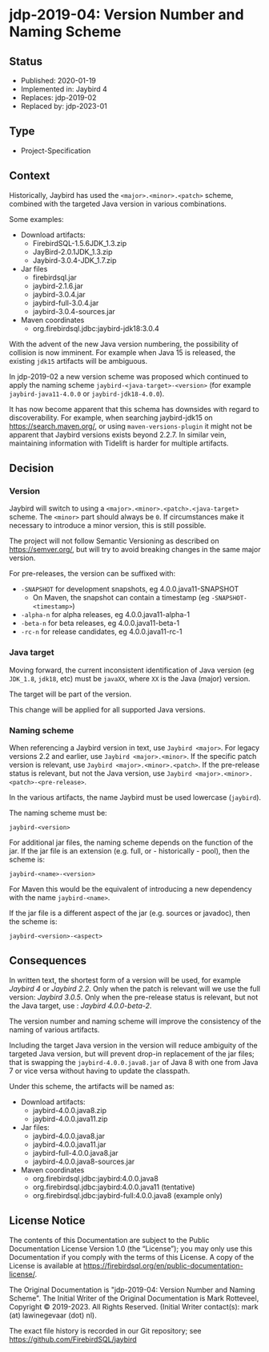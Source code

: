 <!--
SPDX-FileCopyrightText: Copyright 2019-2023 Mark Rotteveel
SPDX-License-Identifier: LicenseRef-PDL-1.0
-->
# jdp-2019-04: Version Number and Naming Scheme

## Status

- Published: 2020-01-19
- Implemented in: Jaybird 4
- Replaces: jdp-2019-02
- Replaced by: jdp-2023-01

## Type

- Project-Specification

## Context

Historically, Jaybird has used the `<major>.<minor>.<patch>` scheme, combined 
with the targeted Java version in various combinations.

Some examples:

- Download artifacts:
  - FirebirdSQL-1.5.6JDK_1.3.zip
  - JayBird-2.0.1JDK_1.3.zip
  - Jaybird-3.0.4-JDK_1.7.zip
- Jar files
  - firebirdsql.jar
  - jaybird-2.1.6.jar
  - jaybird-3.0.4.jar
  - jaybird-full-3.0.4.jar
  - jaybird-3.0.4-sources.jar
- Maven coordinates
  - org.firebirdsql.jdbc:jaybird-jdk18:3.0.4

With the advent of the new Java version numbering, the possibility of collision
is now imminent. For example when Java 15 is released, the existing `jdk15` 
artifacts will be ambiguous.

In jdp-2019-02 a new version scheme was proposed which continued to apply the
naming scheme `jaybird-<java-target>-<version>` (for example 
`jaybird-java11-4.0.0` or `jaybird-jdk18-4.0.0`).

It has now become apparent that this schema has downsides with regard to
discoverability. For example, when searching jaybird-jdk15 on https://search.maven.org/,
or using `maven-versions-plugin` it might not be apparent that Jaybird versions
exists beyond 2.2.7. In similar vein, maintaining information with Tidelift is
harder for multiple artifacts. 

## Decision

### Version

Jaybird will switch to using a `<major>.<minor>.<patch>.<java-target>` scheme.
The `<minor>` part should always be `0`. If circumstances make it necessary to
introduce a minor version, this is still possible.

The project will not follow Semantic Versioning as described 
on https://semver.org/, but will try to avoid breaking changes in the same major 
version.

For pre-releases, the version can be suffixed with:

- `-SNAPSHOT` for development snapshots, eg 4.0.0.java11-SNAPSHOT
  - On Maven, the snapshot can contain a timestamp (eg `-SNAPSHOT-<timestamp>`)
- `-alpha-n` for alpha releases, eg 4.0.0.java11-alpha-1
- `-beta-n` for beta releases, eg 4.0.0.java11-beta-1
- `-rc-n` for release candidates, eg 4.0.0.java11-rc-1

### Java target

Moving forward, the current inconsistent identification of Java version (eg 
`JDK_1.8`, `jdk18`, etc) must be `javaXX`, where `XX` is the Java (major) 
version.

The target will be part of the version.

This change will be applied for all supported Java versions.

### Naming scheme

When referencing a Jaybird version in text, use `Jaybird <major>`. For legacy
versions 2.2 and earlier, use `Jaybird <major>.<minor>`. If the specific patch
version is relevant, use `Jaybird <major>.<minor>.<patch>`. If the pre-release
status is relevant, but not the Java version, use 
`Jaybird <major>.<minor>.<patch>-<pre-release>`.

In the various artifacts, the name Jaybird must be used lowercase (`jaybird`). 

The naming scheme must be:

    jaybird-<version>
    
For additional jar files, the naming scheme depends on the function of the jar.
If the jar file is an extension (e.g. full, or - historically - pool), then the 
scheme is:

    jaybird-<name>-<version>

For Maven this would be the equivalent of introducing a new dependency with the 
name `jaybird-<name>`.

If the jar file is a different aspect of the jar (e.g. sources or javadoc), then
the scheme is:

    jaybird-<version>-<aspect>

## Consequences

In written text, the shortest form of a version will be used, for example 
_Jaybird 4_ or _Jaybird 2.2_. Only when the patch is relevant will we use the 
full version: _Jaybird 3.0.5_. Only when the pre-release status is relevant, but
not the Java target, use : _Jaybird 4.0.0-beta-2_.

The version number and naming scheme will improve the consistency of the naming 
of various artifacts.

Including the target Java version in the version will reduce ambiguity of 
the targeted Java version, but will prevent drop-in replacement of the jar files; 
that is swapping the `jaybird-4.0.0.java8.jar` of Java 8 with one from Java 7 or vice 
versa without having to update the classpath.

Under this scheme, the artifacts will be named as:

- Download artifacts:
  - jaybird-4.0.0.java8.zip
  - jaybird-4.0.0.java11.zip
- Jar files:
  - jaybird-4.0.0.java8.jar
  - jaybird-4.0.0.java11.jar
  - jaybird-full-4.0.0.java8.jar
  - jaybird-4.0.0.java8-sources.jar
- Maven coordinates
  - org.firebirdsql.jdbc:jaybird:4.0.0.java8
  - org.firebirdsql.jdbc:jaybird:4.0.0.java11 (tentative)
  - org.firebirdsql.jdbc:jaybird-full:4.0.0.java8 (example only)

## License Notice

The contents of this Documentation are subject to the Public Documentation
License Version 1.0 (the “License”); you may only use this Documentation if you
comply with the terms of this License. A copy of the License is available at
<https://firebirdsql.org/en/public-documentation-license/>.

The Original Documentation is "jdp-2019-04: Version Number and Naming Scheme".
The Initial Writer of the Original Documentation is Mark Rotteveel,
Copyright © 2019-2023. All Rights Reserved. (Initial Writer contact(s):
mark (at) lawinegevaar (dot) nl).

<!--
Contributor(s): ______________________________________.
Portions created by ______ are Copyright © _________ [Insert year(s)]. All Rights Reserved.
(Contributor contact(s): ________________ [Insert hyperlink/alias]).
-->

The exact file history is recorded in our Git repository; see
<https://github.com/FirebirdSQL/jaybird>
 